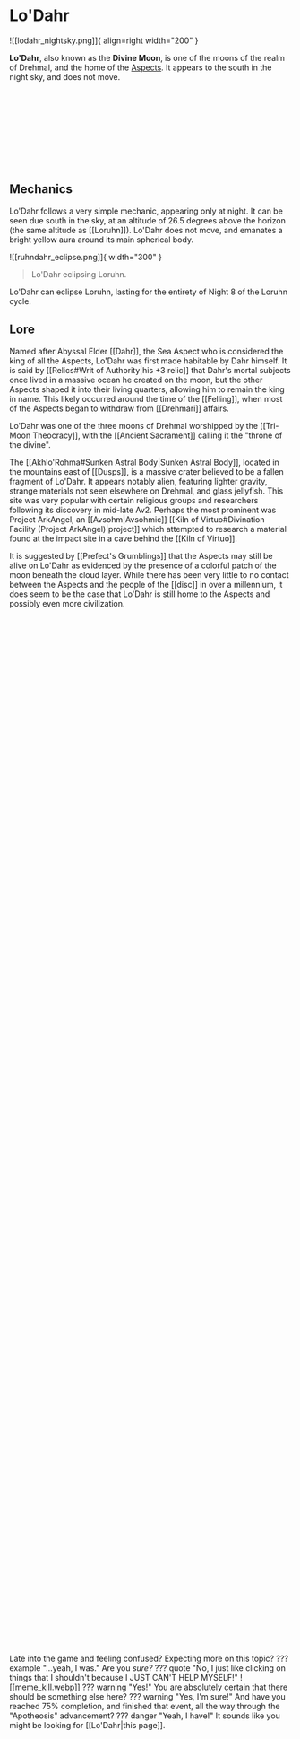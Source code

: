 # Lo'Dahr

![[lodahr_nightsky.png]]{ align=right width="200" }

**Lo'Dahr**, also known as the **Divine Moon**, is one of the moons of the realm of Drehmal, and the home of the [Aspects](/Lore/Higher_Beings/Aspects). It appears to the south in the night sky, and does not move.

<br> <br> <br> <br> <br> <br> <br> <br>

## Mechanics

Lo'Dahr follows a very simple mechanic, appearing only at night. It can be seen due south in the sky, at an altitude of 26.5 degrees above the horizon (the same altitude as [[Loruhn]]). Lo'Dahr does not move, and emanates a bright yellow aura around its main spherical body.

![[ruhndahr_eclipse.png]]{ width="300" }
> Lo'Dahr eclipsing Loruhn.

Lo'Dahr can eclipse Loruhn, lasting for the entirety of Night 8 of the Loruhn cycle.

## Lore

Named after Abyssal Elder [[Dahr]], the Sea Aspect who is considered the king of all the Aspects, Lo'Dahr was first made habitable by Dahr himself. It is said by [[Relics#Writ of Authority|his +3 relic]] that Dahr's mortal subjects once lived in a massive ocean he created on the moon, but the other Aspects shaped it into their living quarters, allowing him to remain the king in name. This likely occurred around the time of the [[Felling]], when most of the Aspects began to withdraw from [[Drehmari]] affairs.

Lo'Dahr was one of the three moons of Drehmal worshipped by the [[Tri-Moon Theocracy]], with the [[Ancient Sacrament]] calling it the "throne of the divine".

The [[Akhlo'Rohma#Sunken Astral Body|Sunken Astral Body]], located in the mountains east of [[Dusps]], is a massive crater believed to be a fallen fragment of Lo'Dahr. It appears notably alien, featuring lighter gravity, strange materials not seen elsewhere on Drehmal, and glass jellyfish. This site was very popular with certain religious groups and researchers following its discovery in mid-late Av2. Perhaps the most prominent was Project ArkAngel, an [[Avsohm|Avsohmic]] [[Kiln of Virtuo#Divination Facility (Project ArkAngel)|project]] which attempted to research a material found at the impact site in a cave behind the [[Kiln of Virtuo]].

It is suggested by [[Prefect's Grumblings]] that the Aspects may still be alive on Lo'Dahr as evidenced by the presence of a colorful patch of the moon beneath the cloud layer. While there has been very little to no contact between the Aspects and the people of the [[disc]] in over a millennium, it does seem to be the case that Lo'Dahr is still home to the Aspects and possibly even more civilization.

<br> <br> <br> <br> <br> <br> <br> <br> <br> <br> <br> <br> <br> <br> <br> <br> <br> <br> <br> <br> <br> <br> <br> <br> <br> <br> <br> <br> <br> <br> <br> <br> <br> <br> <br> <br> <br> <br> <br> <br> <br> <br> <br> <br> <br> <br> <br> <br> <br> <br> <br> <br> <br> <br> <br> <br> <br> <br> <br> <br> <br> <br> <br> <br> <br> <br> <br> <br> <br> <br> <br> <br> <br> <br> <br> <br> <br> <br> <br> <br> <br> <br> <br> <br> <br> <br> <br> <br> <br> <br> <br> <br> <br> <br> <br> <br> <br> <br> <br> <br> <br> <br> <br> <br> <br> <br> <br> <br>

Late into the game and feeling confused? Expecting more on this topic?
??? example "...yeah, I was."
    Are you *sure?*
    ??? quote "No, I just like clicking on things that I shouldn't because I JUST CAN'T HELP MYSELF!"
        ![[meme_kill.webp]]
    ??? warning "Yes!"
        You are absolutely certain that there should be something else here?
        ??? warning "Yes, I'm sure!"
            And have you reached 75% completion, and finished that event, all the way through the "Apotheosis" advancement?
            ??? danger "Yeah, I have!"
                It sounds like you might be looking for [[Lo'Dahr|this page]].